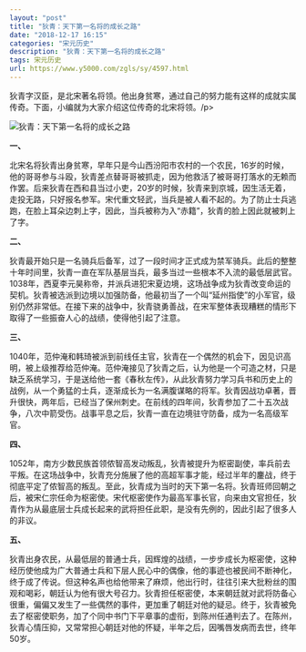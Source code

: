 ```yaml
---
layout: "post"
title: "狄青：天下第一名将的成长之路"
date: "2018-12-17 16:15"
categories: "宋元历史"
description: "狄青：天下第一名将的成长之路"
tags: 宋元历史
url: https://www.y5000.com/zgls/sy/4597.html
---
```






狄青字汉臣，是北宋著名将领。他出身贫寒，通过自己的努力能有这样的成就实属传奇。下面，小编就为大家介绍这位传奇的北宋将领。/p>

![狄青：天下第一名将的成长之路](/uploads/allimg/161103/6-1611031GP4Y5.JPG)

**一、**

北宋名将狄青出身贫寒，早年只是今山西汾阳市农村的一个农民，16岁的时候，他的哥哥参与斗殴，狄青差点替哥哥被抓走，因为他救活了被哥哥打落水的无赖而作罢。后来狄青在西和县当过小吏，20岁的时候，狄青来到京城，因生活无着，走投无路，只好报名参军。宋代重文轻武，当兵是被人看不起的。为了防止士兵逃跑，在脸上耳朵边刺上字，因此，当兵被称为入“赤籍”，狄青的脸上因此就被刺上了字。

**二、**

狄青最开始只是一名骑兵后备军，过了一段时间才正式成为禁军骑兵。此后的整整十年时间里，狄青一直在军队基层当兵，最多当过一些根本不入流的最低层武官。1038年，西夏李元昊称帝，并派兵进犯宋夏边境，这场战争成为狄青改变命运的契机。狄青被选派到边境以加强防备，他最初当了一个叫“延州指使”的小军官，级别仍然非常低。在接下来的战争中，狄青骁勇善战，在宋军整体表现糟糕的情形下取得了一些振奋人心的战绩，使得他引起了注意。

**三、**

1040年，范仲淹和韩琦被派到前线任主官，狄青在一个偶然的机会下，因见识高明，被上级推荐给范仲淹。范仲淹接见了狄青之后，认为他是一个可造之材，只是缺乏系统学习，于是送给他一套《春秋左传》，从此狄青努力学习兵书和历史上的战例，从一个勇猛的士兵，逐渐成长为一名满腹谋略的将军。狄青因战功卓著，晋升很快，两年后，已经当了保州刺史。在前线的四年间，狄青参加了二十五次战争，八次中箭受伤。战事平息之后，狄青一直在边境驻守防备，成为一名高级军官。

**四、**

1052年，南方少数民族首领侬智高发动叛乱，狄青被提升为枢密副使，率兵前去平叛。在这场战争中，狄青充分施展了他的高超军事才能，经过半年的鏖战，终于彻底平定了侬智高的叛乱。至此，狄青成为当时的天下第一名将。狄青班师回朝之后，被宋仁宗任命为枢密使。宋代枢密使作为最高军事长官，向来由文官担任，狄青作为从最底层士兵成长起来的武将担任此职，是没有先例的，因此引起了很多人的非议。

**五、**

狄青出身农民，从最低层的普通士兵，因辉煌的战绩，一步步成长为枢密使，这种经历使他成为广大普通士兵和下层人民心中的偶像，他的事迹也被民间不断神化，终于成了传说。但这种名声也给他带来了麻烦，他出行时，往往引来大批粉丝的围观和喝彩，朝廷认为他有很大号召力。狄青担任枢密使，本来朝廷就对武将防备心很重，偏偏又发生了一些偶然的事件，更加重了朝廷对他的疑忌。终于，狄青被免去了枢密使职务，加了个同中书门下平章事的虚衔，到陈州任通判去了。在陈州，狄青心情压抑，又常常担心朝廷对他的怀疑，半年之后，因嘴唇发病而去世，终年50岁。
